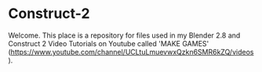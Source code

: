 # Construct-2
Welcome.
This place is a repository for files used in my Blender 2.8 and Construct 2 Video Tutorials on Youtube called 'MAKE GAMES' (https://www.youtube.com/channel/UCLtuLmuevwxQzkn6SMR6kZQ/videos).
